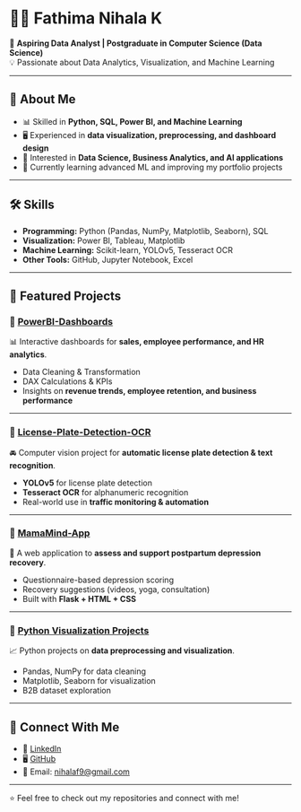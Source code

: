 # 👩‍💻 Fathima Nihala K  
 
🎯 **Aspiring Data Analyst | Postgraduate in Computer Science (Data Science)**  
💡 Passionate about Data Analytics, Visualization, and Machine Learning  

---

## 🚀 About Me  
- 📊 Skilled in **Python, SQL, Power BI, and Machine Learning**  
- 🖥️ Experienced in **data visualization, preprocessing, and dashboard design**  
- 🎯 Interested in **Data Science, Business Analytics, and AI applications**  
- 🌱 Currently learning advanced ML and improving my portfolio projects  

---

## 🛠️ Skills  
- **Programming:** Python (Pandas, NumPy, Matplotlib, Seaborn), SQL  
- **Visualization:** Power BI, Tableau, Matplotlib  
- **Machine Learning:** Scikit-learn, YOLOv5, Tesseract OCR  
- **Other Tools:** GitHub, Jupyter Notebook, Excel  

---

## 📂 Featured Projects  

### 🔹 [PowerBI-Dashboards](https://github.com/fathimanihalak/PowerBI-Dashboards)  
📊 Interactive dashboards for **sales, employee performance, and HR analytics**.  
- Data Cleaning & Transformation  
- DAX Calculations & KPIs  
- Insights on **revenue trends, employee retention, and business performance**  

---

### 🔹 [License-Plate-Detection-OCR](https://github.com/fathimanihalak/License-Plate-Detection-OCR)  
🚘 Computer vision project for **automatic license plate detection & text recognition**.  
- **YOLOv5** for license plate detection  
- **Tesseract OCR** for alphanumeric recognition  
- Real-world use in **traffic monitoring & automation**  

---

### 🔹 [MamaMind-App](https://github.com/fathimanihalak/MamaMind-App)  
💙 A web application to **assess and support postpartum depression recovery**.  
- Questionnaire-based depression scoring  
- Recovery suggestions (videos, yoga, consultation)  
- Built with **Flask + HTML + CSS**  

---

### 🔹 [Python Visualization Projects](https://github.com/fathimanihalak/python-visualization)  
📈 Python projects on **data preprocessing and visualization**.  
- Pandas, NumPy for data cleaning  
- Matplotlib, Seaborn for visualization  
- B2B dataset exploration  

---

## 🔗 Connect With Me
- 💼 [LinkedIn](https://www.linkedin.com/in/fathima-nihala-k/)  
- 🖥️ [GitHub](https://github.com/fathimanihalak)  
- 📧 Email: nihalaf9@gmail.com  

---
⭐️ Feel free to check out my repositories and connect with me!


